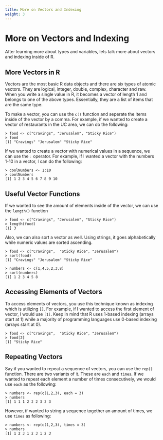 ```yaml
---
title: More on Vectors and Indexing
weight: 3
---
```


# More on Vectors and Indexing

After learning more about types and variables, lets talk more about vectors and indexing inside of R.

## **More** Vectors in R

Vectors are the most basic R data objects and there are six types of atomic vectors. They are logical, integer, double, complex, character and raw. When you write a single value in R, it becomes a vector of length 1 and belongs to one of the above types. Essentially, they are a list of items that are the same type.

To make a vector, you can use the `c()` function and seperate the items inside of the vector by a comma. For example, if we wanted to create a vector of restaurants in the UC area, we can do the following:

    > food <- c("Cravings", "Jerusalem", "Sticky Rice")
    > food
    [1] "Cravings" "Jerusalem" "Sticky Rice"

If we wanted to create a vector with numerical values in a sequence, we can use the `:` operator. For example, if I wanted a vector with the numbers 1-10 in a vector, I can do the following:

    > coolNumbers <- 1:10
    > coolNumbers
    [1] 1 2 3 4 5 6 7 8 9 10

## Useful Vector Functions

If we wanted to see the amount of elements inside of the vector, we can use the `length()` function

    > food <- c("Cravings", "Jerusalem", "Sticky Rice")
    > length(food)
    [1] 3

Also, we can also sort a vector as well. Using strings, it goes alphabetically while numeric values are sorted ascending.

    > food <- c("Cravings",  "Sticky Rice", "Jerusalem")
    > sort(food)
    [1] "Cravings" "Jerusalem" "Sticky Rice"

    > numbers <- c(1,4,5,2,3,8)
    > sort(numbers)
    [1] 1 2 3 4 5 8

## Accessing Elements of Vectors

To access elements of vectors, you use this technique known as indexing which is utilizing `[]`. For example, if I wanted to access the first element of vector, I would use `[1]`. Keep in mind that R uses 1-based indexing (arrays start at 1) while a majority of programming languages use 0-based indexing (arrays start at 0).

    > food <- c("Cravings",  "Sticky Rice", "Jerusalem")
    > food[2]
    [1] "Sticky Rice"

## Repeating Vectors

Say if you wanted to repeat a sequence of vectors, you can use the `rep()` function. There are two variants of it. These are `each` and `times`. If we wanted to repeat each element a number of times consecutively, we would use `each` as the following:

    > numbers <- rep(c(1,2,3), each = 3)
    > numbers
    [1] 1 1 1 2 2 2 3 3 3

However, if wanted to string a sequence together an amount of times, we use `times` as following:

    > numbers <- rep(c(1,2,3), times = 3)
    > numbers
    [1] 1 2 3 1 2 3 1 2 3
